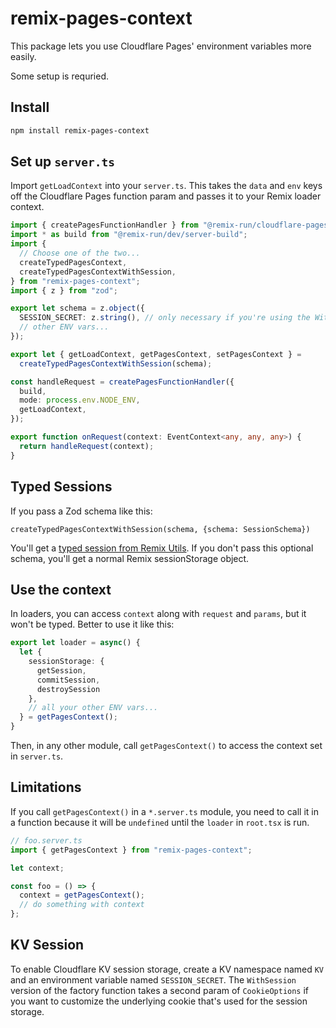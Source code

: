 # remix-pages-context

This package lets you use Cloudflare Pages' environment variables more easily.

Some setup is requried.

## Install

```sh
npm install remix-pages-context
```

## Set up `server.ts`

Import `getLoadContext` into your `server.ts`. This takes the `data` and `env`
keys off the Cloudflare Pages function param and passes it to your Remix loader
context.

```ts
import { createPagesFunctionHandler } from "@remix-run/cloudflare-pages";
import * as build from "@remix-run/dev/server-build";
import {
  // Choose one of the two...
  createTypedPagesContext,
  createTypedPagesContextWithSession,
} from "remix-pages-context";
import { z } from "zod";

export let schema = z.object({
  SESSION_SECRET: z.string(), // only necessary if you're using the WithSession variant
  // other ENV vars...
});

export let { getLoadContext, getPagesContext, setPagesContext } =
  createTypedPagesContextWithSession(schema);

const handleRequest = createPagesFunctionHandler({
  build,
  mode: process.env.NODE_ENV,
  getLoadContext,
});

export function onRequest(context: EventContext<any, any, any>) {
  return handleRequest(context);
}
```

## Typed Sessions

If you pass a Zod schema like this:

```
createTypedPagesContextWithSession(schema, {schema: SessionSchema})
```

You'll get a [typed session from Remix Utils](https://github.com/sergiodxa/remix-utils#typed-sessions). If you don't pass this optional schema, you'll get a normal Remix sessionStorage object.

## Use the context

In loaders, you can access `context` along with `request` and `params`, but it won't be typed. Better to use it like this:

```ts
export let loader = async() {
  let {
    sessionStorage: {
      getSession,
      commitSession,
      destroySession
    },
    // all your other ENV vars...
  } = getPagesContext();
}
```

Then, in any other module, call `getPagesContext()` to access the context set in `server.ts`.

## Limitations

If you call `getPagesContext()` in a `*.server.ts` module, you need to call it in a function because it will be `undefined`
until the `loader` in `root.tsx` is run.

```ts
// foo.server.ts
import { getPagesContext } from "remix-pages-context";

let context;

const foo = () => {
  context = getPagesContext();
  // do something with context
};
```

## KV Session

To enable Cloudflare KV session storage, create a KV namespace named `KV` and
an environment variable named `SESSION_SECRET`. The `WithSession` version of
the factory function takes a second param of `CookieOptions` if you want to
customize the underlying cookie that's used for the session storage.
